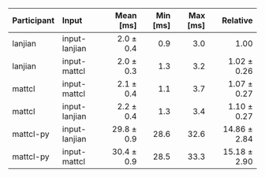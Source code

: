 | Participant | Input | Mean [ms] | Min [ms] | Max [ms] | Relative |
|:---|:---|---:|---:|---:|---:|
| lanjian | input-lanjian | 2.0 ± 0.4 | 0.9 | 3.0 | 1.00 |
| lanjian | input-mattcl | 2.0 ± 0.3 | 1.3 | 3.2 | 1.02 ± 0.26 |
| mattcl | input-mattcl | 2.1 ± 0.4 | 1.1 | 3.7 | 1.07 ± 0.27 |
| mattcl | input-lanjian | 2.2 ± 0.4 | 1.3 | 3.4 | 1.10 ± 0.27 |
| mattcl-py | input-lanjian | 29.8 ± 0.9 | 28.6 | 32.6 | 14.86 ± 2.84 |
| mattcl-py | input-mattcl | 30.4 ± 0.9 | 28.5 | 33.3 | 15.18 ± 2.90 |
